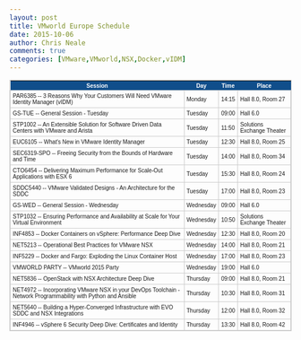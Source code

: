 ```yaml
---
layout: post
title: VMworld Europe Schedule
date: 2015-10-06
author: Chris Neale
comments: true
categories: [VMware,VMworld,NSX,Docker,vIDM]
---
```

<style type="text/css">
	table.tableizer-table {
	border: 1px solid #CCC; font-family: Helvetica, Arial, serif;
	font-size: 10px;
} 
.tableizer-table td {
	padding: 4px;
	margin: 3px;
	border: 1px solid #ccc;
}
.tableizer-table th {
	background-color: #104E8B; 
	color: #FFF;
	font-weight: bold;
}
</style><table class="tableizer-table">
<tr class="tableizer-firstrow"><th>Session</th><th>Day</th><th>Time</th><th>Place</th></tr>
 <tr><td>PAR6385  --  3 Reasons Why Your Customers Will Need VMware Identity Manager (vIDM)</td><td>Monday</td><td>14:15</td><td>Hall 8.0, Room 27</td></tr>
 <tr><td>GS-TUE  --  General Session - Tuesday</td><td>Tuesday</td><td>09:00</td><td>Hall 6.0</td></tr>
 <tr><td>STP1002  --  An Extensible Solution for Software Driven Data Centers with VMware and Arista</td><td>Tuesday</td><td>11:50</td><td>Solutions Exchange Theater</td></tr>
 <tr><td>EUC6105  --  What's New in VMware Identity Manager</td><td>Tuesday</td><td>12:30</td><td>Hall 8.0, Room 25</td></tr>
 <tr><td>SEC6319-SPO  --  Freeing Security from the Bounds of Hardware and Time</td><td>Tuesday</td><td>14:00</td><td>Hall 8.0, Room 34</td></tr>
 <tr><td>CTO6454  --  Delivering Maximum Performance for Scale-Out Applications with ESX 6</td><td>Tuesday</td><td>15:30</td><td>Hall 8.0, Room 24</td></tr>
 <tr><td>SDDC5440  --  VMware Validated Designs - An Architecture for the SDDC</td><td>Tuesday</td><td>17:00</td><td>Hall 8.0, Room 23</td></tr>
 <tr><td>GS-WED  --  General Session - Wednesday</td><td>Wednesday</td><td>09:00</td><td>Hall 6.0</td></tr>
 <tr><td>STP1032  --  Ensuring Performance and Availability at Scale for Your Virtual Environment</td><td>Wednesday</td><td>10:50</td><td>Solutions Exchange Theater</td></tr>
 <tr><td>INF4853  --  Docker Containers on vSphere: Performance Deep Dive</td><td>Wednesday</td><td>12:30</td><td>Hall 8.0, Room 20</td></tr>
 <tr><td>NET5213  --  Operational Best Practices for VMware NSX</td><td>Wednesday</td><td>14:00</td><td>Hall 8.0, Room 21</td></tr>
 <tr><td>INF5229  --  Docker and Fargo: Exploding the Linux Container Host</td><td>Wednesday</td><td>17:00</td><td>Hall 8.0, Room 23</td></tr>
 <tr><td>VMWORLD PARTY  --  VMworld 2015 Party</td><td>Wednesday</td><td>19:00</td><td>Hall 6.0</td></tr>
 <tr><td>NET5836  --  OpenStack with NSX Architecture Deep Dive</td><td>Thursday</td><td>09:00</td><td>Hall 8.0, Room 21</td></tr>
 <tr><td>NET4972  --  Incorporating VMware NSX in your DevOps Toolchain - Network Programmability with Python and Ansible</td><td>Thursday</td><td>10:30</td><td>Hall 8.0, Room 31</td></tr>
 <tr><td>NET5640  --  Building a Hyper-Converged Infrastructure with EVO  SDDC and NSX Integrations</td><td>Thursday</td><td>12:00</td><td>Hall 8.0, Room 32</td></tr>
 <tr><td>INF4946  --  vSphere 6  Security Deep Dive: Certificates and Identity</td><td>Thursday</td><td>13:30</td><td>Hall 8.0, Room 42</td></tr>
</table>
